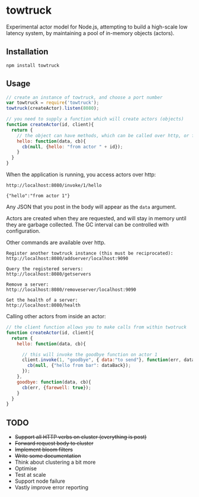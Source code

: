 # towtruck

Experimental actor model for Node.js, attempting to build a high-scale low latency system, by maintaining a pool of in-memory objects (actors).

## Installation

```
npm install towtruck
```

## Usage

```js
// create an instance of towtruck, and choose a port number
var towtruck = require('towtruck');
towtruck(createActor).listen(8080);

// you need to supply a function which will create actors (objects)
function createActor(id, client){
  return {
    // the object can have methods, which can be called over http, or from other actors
    hello: function(data, cb){
	  cb(null, {hello: "from actor " + id});
	}
  }
}
```

When the application is running, you access actors over http:

```
http://localhost:8080/invoke/1/hello

{"hello":"from actor 1"}
```
Any JSON that you post in the body will appear as the `data` argument.

Actors are created when they are requested, and will stay in memory until they are garbage collected. The GC interval can be controlled with configuration.

Other commands are available over http.

```
Register another towtruck instance (this must be reciprocated):
http://localhost:8080/addserver/localhost:9090

Query the registered servers:
http://localhost:8080/getservers

Remove a server:
http://localhost:8080/removeserver/localhost:9090

Get the health of a server:
http://localhost:8080/health
```

Calling other actors from inside an actor:

```js
// the client function allows you to make calls from within twotruck
function createActor(id, client){
  return {
    hello: function(data, cb){

	  // this will invoke the goodbye function on actor 1
	  client.invoke(1, "goodbye", { data:"to send"}, function(err, dataBack){
		cb(null, {"hello from bar": dataBack});
	  });
	},
	goodbye: function(data, cb){
	  cb(err, {farewell: true});
	}
  }
}
```

## TODO

* ~~Support all HTTP verbs on cluster (everything is post)~~
* ~~Forward request body to cluster~~
* ~~Implement bloom filters~~
* ~~Write some documentation~~
* Think about clustering a bit more
* Optimise
* Test at scale
* Support node failure
* Vastly improve error reporting

